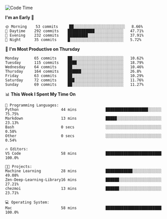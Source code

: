 <!--START_SECTION:waka-->
![Code Time](http://img.shields.io/badge/Code%20Time-362%20hrs%202%20mins-blue)

**I'm an Early 🐤** 

```text
🌞 Morning    53 commits     ██░░░░░░░░░░░░░░░░░░░░░░░   8.66% 
🌆 Daytime    292 commits    ████████████░░░░░░░░░░░░░   47.71% 
🌃 Evening    232 commits    █████████░░░░░░░░░░░░░░░░   37.91% 
🌙 Night      35 commits     █░░░░░░░░░░░░░░░░░░░░░░░░   5.72%

```
📅 **I'm Most Productive on Thursday** 

```text
Monday       65 commits     ██░░░░░░░░░░░░░░░░░░░░░░░   10.62% 
Tuesday      115 commits    ████░░░░░░░░░░░░░░░░░░░░░   18.79% 
Wednesday    64 commits     ██░░░░░░░░░░░░░░░░░░░░░░░   10.46% 
Thursday     164 commits    ██████░░░░░░░░░░░░░░░░░░░   26.8% 
Friday       63 commits     ██░░░░░░░░░░░░░░░░░░░░░░░   10.29% 
Saturday     72 commits     ███░░░░░░░░░░░░░░░░░░░░░░   11.76% 
Sunday       69 commits     ██░░░░░░░░░░░░░░░░░░░░░░░   11.27%

```


📊 **This Week I Spent My Time On** 

```text
💬 Programming Languages: 
Python                   44 mins             ███████████████████░░░░░░   75.75% 
Markdown                 13 mins             █████░░░░░░░░░░░░░░░░░░░░   23.13% 
Bash                     0 secs              ░░░░░░░░░░░░░░░░░░░░░░░░░   0.58% 
Other                    0 secs              ░░░░░░░░░░░░░░░░░░░░░░░░░   0.54%

🔥 Editors: 
VS Code                  58 mins             █████████████████████████   100.0%

🐱‍💻 Projects: 
Machine Learning         28 mins             ████████████░░░░░░░░░░░░░   49.08% 
Zen-Deep-Learning-Library16 mins             ██████░░░░░░░░░░░░░░░░░░░   27.21% 
chezmoi                  13 mins             ██████░░░░░░░░░░░░░░░░░░░   23.71%

💻 Operating System: 
Mac                      58 mins             █████████████████████████   100.0%

```


<!--END_SECTION:waka-->
